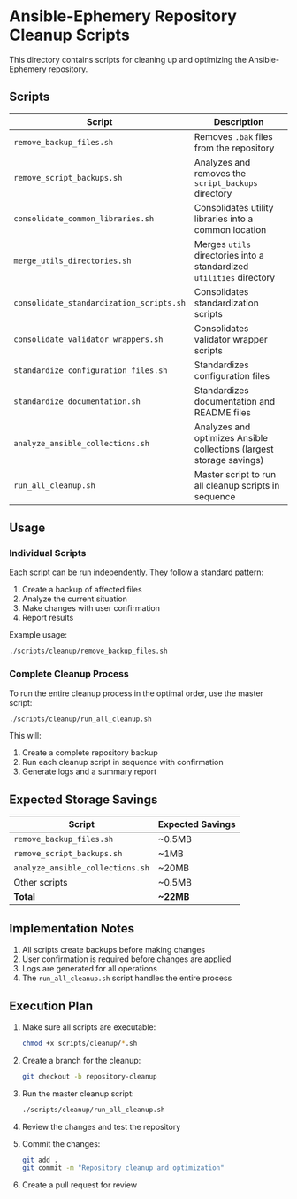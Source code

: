 # Ansible-Ephemery Repository Cleanup Scripts

This directory contains scripts for cleaning up and optimizing the Ansible-Ephemery repository.

## Scripts

| Script | Description |
|--------|-------------|
| `remove_backup_files.sh` | Removes `.bak` files from the repository |
| `remove_script_backups.sh` | Analyzes and removes the `script_backups` directory |
| `consolidate_common_libraries.sh` | Consolidates utility libraries into a common location |
| `merge_utils_directories.sh` | Merges `utils` directories into a standardized `utilities` directory |
| `consolidate_standardization_scripts.sh` | Consolidates standardization scripts |
| `consolidate_validator_wrappers.sh` | Consolidates validator wrapper scripts |
| `standardize_configuration_files.sh` | Standardizes configuration files |
| `standardize_documentation.sh` | Standardizes documentation and README files |
| `analyze_ansible_collections.sh` | Analyzes and optimizes Ansible collections (largest storage savings) |
| `run_all_cleanup.sh` | Master script to run all cleanup scripts in sequence |

## Usage

### Individual Scripts

Each script can be run independently. They follow a standard pattern:

1. Create a backup of affected files
2. Analyze the current situation
3. Make changes with user confirmation
4. Report results

Example usage:

```bash
./scripts/cleanup/remove_backup_files.sh
```

### Complete Cleanup Process

To run the entire cleanup process in the optimal order, use the master script:

```bash
./scripts/cleanup/run_all_cleanup.sh
```

This will:

1. Create a complete repository backup
2. Run each cleanup script in sequence with confirmation
3. Generate logs and a summary report

## Expected Storage Savings

| Script | Expected Savings |
|--------|------------------|
| `remove_backup_files.sh` | ~0.5MB |
| `remove_script_backups.sh` | ~1MB |
| `analyze_ansible_collections.sh` | ~20MB |
| Other scripts | ~0.5MB |
| **Total** | **~22MB** |

## Implementation Notes

1. All scripts create backups before making changes
2. User confirmation is required before changes are applied
3. Logs are generated for all operations
4. The `run_all_cleanup.sh` script handles the entire process

## Execution Plan

1. Make sure all scripts are executable:
   ```bash
   chmod +x scripts/cleanup/*.sh
   ```

2. Create a branch for the cleanup:
   ```bash
   git checkout -b repository-cleanup
   ```

3. Run the master cleanup script:
   ```bash
   ./scripts/cleanup/run_all_cleanup.sh
   ```

4. Review the changes and test the repository

5. Commit the changes:
   ```bash
   git add .
   git commit -m "Repository cleanup and optimization"
   ```

6. Create a pull request for review 